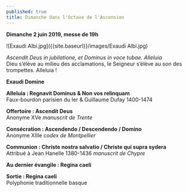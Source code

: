```yaml
---
published: true
title: Dimanche dans l'Octave de l'Ascension
---
```

**Dimanche 2 juin 2019, messe de 19h**

![Exaudi Albi.jpg]({{site.baseurl}}/images/Exaudi Albi.jpg)

*Ascendit Deus in jubilatione, et Dominus in voce tubae. Alleluia*  
Dieu s’élève au milieu des acclamations, le Seigneur s’élève au son des trompettes. Alleluia !

**Exaudi Domine**

**Alleluia : Regnavit Dominus & Non vos relinquam**  
Faux-bourdon parisien du Ier & Guillaume Dufay 1400-1474

**Offertoire :  Ascendit Deus**  
Anonyme XVe *manuscrit de Trente*

**Consécration : Ascendendo / Descendendo / Domino**  
Anonyme XIIIe *codex de Montpellier*

**Communion : Christe nostra salvatio / Christe qui supra sydera**  
Attribué à Jean Hanelle 1380-1436 *manuscrit de Chypre*

**Au dernier évangile : Regina caeli**

**Sortie : Regina caeli**  
Polyphonie traditionnelle basque
